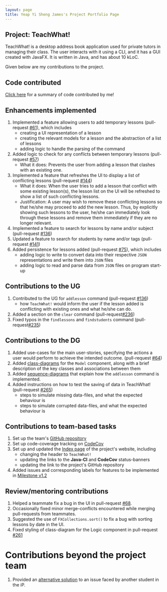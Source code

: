 ```yaml
---
layout: page
title: Yeap Yi Sheng James's Project Portfolio Page
---
```

## Project: TeachWhat!
TeachWhat! is a desktop address book application used for private tutors in managing their class. The user interacts with it using a CLI, and it has a GUI created with JavaFX.  It is written in Java, and has about 10 kLoC.

Given below are my contributions to the project.
## Code contributed
[Click here](https://nus-cs2103-ay2122s2.github.io/tp-dashboard/?search=&sort=totalCommits%20dsc&sortWithin=title&timeframe=commit&mergegroup=&groupSelect=groupByRepos&breakdown=true&checkedFileTypes=docs~functional-code~test-code~other&since=2022-02-18&tabOpen=true&tabType=authorship&zFR=false&tabAuthor=jamesyeap&tabRepo=AY2122S2-CS2103T-W11-3%2Ftp%5Bmaster%5D&authorshipIsMergeGroup=false&authorshipFileTypes=docs~functional-code~test-code&authorshipIsBinaryFileTypeChecked=false) for a summary of code contributed by me!
## Enhancements implemented
1. Implemented a feature allowing users to add temporary lessons (pull-request [#61](https://github.com/AY2122S2-CS2103T-W11-3/tp/pull/61)), which includes
   - creating a UI representation of a lesson
   - creating the relevant models for a lesson and the abstraction of a list of lessons
   - adding logic to handle the parsing of the command
2. Added logic to check for any conflicts between temporary lessons (pull-request [#57](https://github.com/AY2122S2-CS2103T-W11-3/tp/pull/57))
   - What it does: Prevents the user from adding a lesson that clashes with an existing one.
3. Implemented a feature that refreshes the UI to display a list of conflicting lessons (pull-request [#144](https://github.com/AY2122S2-CS2103T-W11-3/tp/pull/144))
   - What it does: When the user tries to add a lesson that conflict with some existing lesson(s), the lesson list on the UI will be refreshed to show a list of such conflicting lessons.
   - Justification: A user may wish to remove these conflicting lessons so that he/she may proceed to add the new lesson. Thus, by explicitly showing such lessons to the user, he/she can immediately look through these lessons and remove them immediately if they are no longer relevant.
4. Implemented a feature to search for lessons by name and/or subject (pull-request [#136](https://github.com/AY2122S2-CS2103T-W11-3/tp/pull/136))
5. Updated a feature to search for students by name and/or tags (pull-request [#141](https://github.com/AY2122S2-CS2103T-W11-3/tp/pull/141))
6. Added persistence for lessons added (pull-request [#75](https://github.com/AY2122S2-CS2103T-W11-3/tp/pull/75)), which includes
   - adding logic to write to convert data into their respective `JSON` representations and write them into `JSON` files
   - adding logic to read and parse data from `JSON` files on program start-up
## Contributions to the UG
1. Contributed to the UG for `addlesson` command (pull-request [#136](https://github.com/AY2122S2-CS2103T-W11-3/tp/pull/161))
   - how `TeachWhat!` would inform the user if the lesson added is conflicting with existing ones and what he/she can do.
2. Added a section on the `clear` command (pull-request[#236](https://github.com/AY2122S2-CS2103T-W11-3/tp/pull/236))
3. Fixed typos in the `findlessons` and `findstudents` command (pull-request[#235](https://github.com/AY2122S2-CS2103T-W11-3/tp/pull/235))
## Contributions to the DG
1. Added use-cases for the main user-stories, specifying the actions a user would perform to achieve the intended outcome. (pull-request [#64](https://github.com/AY2122S2-CS2103T-W11-3/tp/pull/64))
2. Added [class-diagrams](https://github.com/jamesyeap/tp/blob/master/docs/DeveloperGuide.md#model-component) for the `Model` component, along with a brief description of the key classes and associations between them
3. Added [sequence-diagrams](https://github.com/jamesyeap/tp/blob/master/docs/DeveloperGuide.md#add-temporaryrecurring-lesson) that explain how the `addlesson` command is implemented.
4. Added instructions on how to test the saving of data in TeachWhat! (pull-request [#265](https://github.com/AY2122S2-CS2103T-W11-3/tp/pull/265))
   - steps to simulate missing data-files, and what the expected behaviour is
   - steps to simulate corrupted data-files, and what the expected behaviour is
## Contributions to team-based tasks
1. Set up the team's [GitHub repository](https://github.com/orgs/AY2122S2-CS2103T-W11-3/teams/developers)
2. Set up code-coverage tracking on [CodeCov](https://app.codecov.io/gh/AY2122S2-CS2103T-W11-3/tp/)
3. Set up and updated the [Index page](https://ay2122s2-cs2103t-w11-3.github.io/tp/) of the project's website, including
   - changing the header to `TeachWhat!`
   - updating the links to the **Java-CI** and **CodeCov** status-banners
   - updating the link to the project's GitHub repository
5. Added issues and corresponding labels for features to be implemented in [Milestone v1.2](https://github.com/AY2122S2-CS2103T-W11-3/tp/milestone/1)
## Review/mentoring contributions
1. Helped a teammate fix a bug in the UI in pull-request [#68](https://github.com/AY2122S2-CS2103T-W11-3/tp/pull/68/commits/f9a1e313b5c7ff150fc590e5df98ef6c2ff00664).
2. Occasionally fixed minor merge-conflicts encountered while merging pull-requests from teammates.
3. Suggested the use of `FXCollections.sort()` to fix a bug with sorting lessons by date in the UI.
4. Fixed styling of class-diagram for the Logic component in pull-request [#261](https://github.com/AY2122S2-CS2103T-W11-3/tp/pull/261/commits/adb69157d2af6d514c5f6e44355b4059e0506cd6)
# Contributions beyond the project team
1. Provided an [alternative solution](https://github.com/nus-cs2103-AY2122S2/forum/issues/58#issuecomment-1025671937) to an issue faced by another student in the iP.
